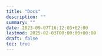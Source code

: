 ```yaml
---
title: "Docs"
description: ""
summary: ""
date: 2023-09-07T16:12:03+02:00
lastmod: 2025-02-03T00:00:00+00:00
draft: false
toc: true
---
```


